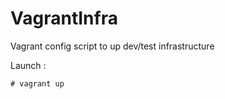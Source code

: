 # VagrantInfra

Vagrant config script to up dev/test infrastructure

Launch :

```
# vagrant up
```
